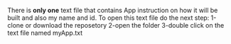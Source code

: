 There is **only one** text file that contains App instruction on how it will be built and also my name and id.
To open this text file do the next step:
1-clone or download the reposetory
2-open the folder
3-double click on the text file named myApp.txt
